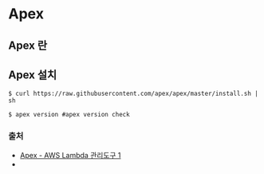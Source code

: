 # Apex

## Apex 란


## Apex 설치

```
$ curl https://raw.githubusercontent.com/apex/apex/master/install.sh | sh

$ apex version #apex version check
```

### 출처
* [Apex - AWS Lambda 관리도구 1](https://blog.outsider.ne.kr/1241)
*
